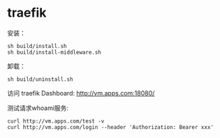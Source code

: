# traefik

安装：
```
sh build/install.sh
sh build/install-middleware.sh
```

卸载：
```
sh build/uninstall.sh
```


访问 traefik Dashboard: http://vm.apps.com:18080/

测试请求whoami服务:
```
curl http://vm.apps.com/test -v
curl http://vm.apps.com/login --header 'Authorization: Bearer xxx'
```
